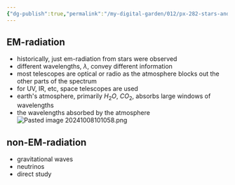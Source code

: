 ```yaml
---
{"dg-publish":true,"permalink":"/my-digital-garden/012/px-282-stars-and-the-solar-system/a-introduction/px-282-a5-astrophysical-observations/","created":"2024-11-25T10:50:32.000+00:00","updated":"2024-11-26T09:33:19.779+00:00"}
---
```


## EM-radiation 
- historically, just em-radiation from stars were observed
- different wavelengths, $\lambda$, convey different information
- most telescopes are optical or radio as the atmosphere blocks out the other parts of the spectrum
- for UV, IR, etc, space telescopes are used
- earth's atmosphere, primarily $H_{2}O$, $CO_{2}$, absorbs large windows of wavelengths
- the wavelengths absorbed by the atmosphere
![Pasted image 20241008101058.png](/img/user/pics/Pasted%20image%2020241008101058.png)
## non-EM-radiation
- gravitational waves
- neutrinos
- direct study